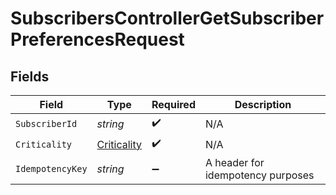 # SubscribersControllerGetSubscriberPreferencesRequest


## Fields

| Field                                               | Type                                                | Required                                            | Description                                         |
| --------------------------------------------------- | --------------------------------------------------- | --------------------------------------------------- | --------------------------------------------------- |
| `SubscriberId`                                      | *string*                                            | :heavy_check_mark:                                  | N/A                                                 |
| `Criticality`                                       | [Criticality](../../Models/Requests/Criticality.md) | :heavy_check_mark:                                  | N/A                                                 |
| `IdempotencyKey`                                    | *string*                                            | :heavy_minus_sign:                                  | A header for idempotency purposes                   |